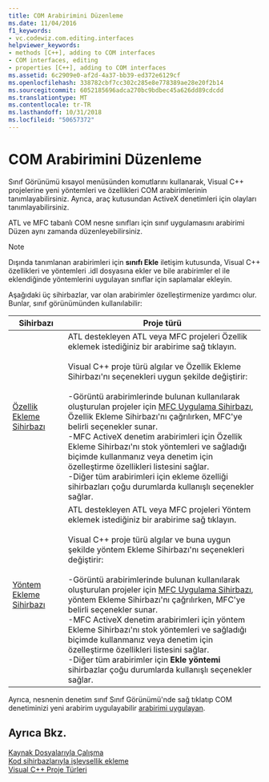 ```yaml
---
title: COM Arabirimini Düzenleme
ms.date: 11/04/2016
f1_keywords:
- vc.codewiz.com.editing.interfaces
helpviewer_keywords:
- methods [C++], adding to COM interfaces
- COM interfaces, editing
- properties [C++], adding to COM interfaces
ms.assetid: 6c2909e0-af2d-4a37-bb39-ed372e6129cf
ms.openlocfilehash: 338782cbf7cc302c285e8e778389ae28e20f2b14
ms.sourcegitcommit: 6052185696adca270bc9bdbec45a626dd89cdcdd
ms.translationtype: MT
ms.contentlocale: tr-TR
ms.lasthandoff: 10/31/2018
ms.locfileid: "50657372"
---
```

# <a name="editing-a-com-interface"></a>COM Arabirimini Düzenleme

Sınıf Görünümü kısayol menüsünden komutlarını kullanarak, Visual C++ projelerine yeni yöntemleri ve özellikleri COM arabirimlerinin tanımlayabilirsiniz. Ayrıca, araç kutusundan ActiveX denetimleri için olayları tanımlayabilirsiniz.

ATL ve MFC tabanlı COM nesne sınıfları için sınıf uygulamasını arabirimi Düzen aynı zamanda düzenleyebilirsiniz.

> [!NOTE]
>  Dışında tanımlanan arabirimleri için **sınıfı Ekle** iletişim kutusunda, Visual C++ özellikleri ve yöntemleri .idl dosyasına ekler ve bile arabirimler el ile eklendiğinde yöntemlerini uygulayan sınıflar için saplamalar ekleyin.

Aşağıdaki üç sihirbazlar, var olan arabirimler özelleştirmenize yardımcı olur. Bunlar, sınıf görünümünden kullanılabilir:

|Sihirbazı|Proje türü|
|------------|------------------|
|[Özellik Ekleme Sihirbazı](../ide/names-add-property-wizard.md)|ATL destekleyen ATL veya MFC projeleri Özellik eklemek istediğiniz bir arabirime sağ tıklayın.<br /><br />Visual C++ proje türü algılar ve Özellik Ekleme Sihirbazı'nı seçenekleri uygun şekilde değiştirir:<br /><br />-Görüntü arabirimlerinde bulunan kullanılarak oluşturulan projeler için [MFC Uygulama Sihirbazı](../mfc/reference/mfc-application-wizard.md), Özellik Ekleme Sihirbazı'nı çağrılırken, MFC'ye belirli seçenekler sunar.<br />-MFC ActiveX denetim arabirimleri için Özellik Ekleme Sihirbazı'nı stok yöntemleri ve sağladığı biçimde kullanmanız veya denetim için özelleştirme özellikleri listesini sağlar.<br />-Diğer tüm arabirimleri için ekleme özelliği sihirbazları çoğu durumlarda kullanışlı seçenekler sağlar.|
|[Yöntem Ekleme Sihirbazı](../ide/add-method-wizard.md)|ATL destekleyen ATL veya MFC projeleri Yöntem eklemek istediğiniz bir arabirime sağ tıklayın.<br /><br />Visual C++ proje türü algılar ve buna uygun şekilde yöntem Ekleme Sihirbazı'nı seçenekleri değiştirir:<br /><br />-Görüntü arabirimlerinde bulunan kullanılarak oluşturulan projeler için [MFC Uygulama Sihirbazı](../mfc/reference/mfc-application-wizard.md), yöntem Ekleme Sihirbazı'nı çağrılırken, MFC'ye belirli seçenekler sunar.<br />-MFC ActiveX denetim arabirimleri için yöntem Ekleme Sihirbazı'nı stok yöntemleri ve sağladığı biçimde kullanmanız veya denetim için özelleştirme özellikleri listesini sağlar.<br />-Diğer tüm arabirimler için **Ekle yöntemi** sihirbazlar çoğu durumlarda kullanışlı seçenekler sağlar.|

Ayrıca, nesnenin denetim sınıf Sınıf Görünümü'nde sağ tıklatıp COM denetiminizi yeni arabirim uygulayabilir [arabirimi uygulayan](../ide/implement-interface-wizard.md).

## <a name="see-also"></a>Ayrıca Bkz.

[Kaynak Dosyalarıyla Çalışma](../windows/working-with-resource-files.md)<br>
[Kod sihirbazlarıyla işlevsellik ekleme](../ide/adding-functionality-with-code-wizards-cpp.md)<br>
[Visual C++ Proje Türleri](../ide/visual-cpp-project-types.md)